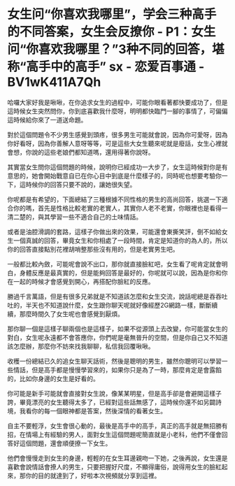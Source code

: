 # 女生问“你喜欢我哪里”，学会三种高手的不同答案，女生会反撩你 - P1：女生问“你喜欢我哪里？”3种不同的回答，堪称“高手中的高手” sx - 恋爱百事通 - BV1wK411A7Qh

哈囉大家好我是啾啾，在你追求女生的過程中，可能你眼看著都快要成功了，但是這時候女生突然問你，你到底喜歡我什麼呀，明明都快臨門一腳的事情了，可偏偏這時候給你來了一道送命題。

對於這個問題令不少男生感覺到頭疼，很多男生可能就會說，因為你可愛呀，因為你好看呀，因為你善解人意呀等等，可是這些大女生聽來呢就是廢話，女生心裡就會想，你說的這些老娘們都知道嗎，還用得著你說呀。

其實當女生問你這個問題的時候，說明你已經成功一大步了，女生這時候對你是有意思的，她會開始戰意自已在你心目中到底是什麼樣子的，同時呢也想要考驗你一下，這時候你的回答只要不說的，讓她很失望。

你呢都是有希望的，下面總結了三種根據不同性格的男生的高尚回答，挑選一下適合你的嗎，首先是性格比較老實的老實人，其實你人老不老實，你眼裡也是看得一清二楚的，與其學習一些不適合自己的土味情話。

或者是油腔滑調的套路，這樣子你做出來的效果，可能還會東撕笑評，倒不如給女生一個真誠的回答，畢竟女生和你相處了一段時間，肯定是知道你的為人的，所以你的回答直接點別花裡胡哨整那些沒有用的，但是老實男生吧。

一般都比較內斂，可能呢會說不出口，那你就直接臉紅吧，女生看了呢肯定就會明白，身體反應是最真實的，但是能夠回答是最好的，你呢就可以說，因為是你和你在一起的時候才會感覺到開心，再搭配你臉紅的反應。

勝過千言萬語，但是有很多兄弟就是不知道該怎麼和女生交流，說話呢總是吞吞吐吐的，半天也不知道說什麼，女生跟你聊天呢就好像經歷2G網路一樣，斷斷續續，那麼時間久了女生呢也會感覺到厭煩。

那你聊一個是這樣子聊兩個也是這樣子，如果不從源頭上去改變，你可能當女生的對白，女生呢永遠都不會答應你，你們呢是毫無晉升的空間，但是你自己又不知道該怎麼辦，那麼你不妨來找我聊聊，私信我回覆啾啾。

收穫一份總結已久的追女生聊天話術，然後是聰明的男生，雖然你聰明可以學習一些情話，但是高手都是慢慢學習來的，如果你只是為了一時，那麼肯定是會露餡的，比如你身邊的女生是好看的。

你可能是新手可能就會直接對女生說，像某某明星，但是高手卻是會避開這樣子誇，畢竟漂亮的女生聽得太多了，已經對這些話無感了，這時候你還不如另闢詩境，我看你的每一個眼神都是答案，然後深情的看著女生。

自主不要輕浮，女生會很心動的，最後是高手中的高手，真正的高手就是無招勝有招，在情場上有經驗的男人，面對女生這個問題呢簡直就是小老科，他們不僅會回答好這個問題，還會順便撩一下女生。

他們會慢慢走到女生的身邊，輕輕的在女生耳邊親吻一下她，之後再說，女生還是喜歡會說情話會撩人的男生，只要把握好尺度，不顯得庸俗，說得用女生的臉紅起來，那你的目的就達到了，好啦本次視頻就分享到這裡。

